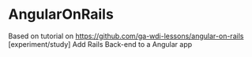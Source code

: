 # AngularOnRails
Based on tutorial on https://github.com/ga-wdi-lessons/angular-on-rails <br>
[experiment/study] Add Rails Back-end to a Angular app
